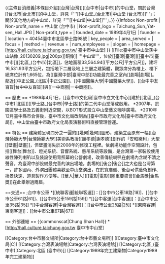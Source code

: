 {{主條目消歧義|本條目介紹[[台灣|台灣]][[台中市|台中市]]的中山堂，關於台灣[[台北市|台北市]]的中山堂，詳見「'''[[中山堂_(台北市)|中山堂 (台北市)]]'''」；關於其他地方的中山堂，詳見「'''[[中山堂|中山堂]]'''」。}}
{{Infobox Non-profit
| Non-profit_name = 中山堂 (台中市)
| Non-profit_logo = Taichung_Sun_Yat-sen_Hall.JPG
| Non-profit_type =
| founded_date = 1989年4月1日
| founder = 
| location = 40454臺中市北區學士路98號
| key_people = 
| area_served = 
| focus = 
| method = 
| revenue =
| num_employees = 
| slogan = 
| homepage = [http://hall.culture.taichung.gov.tw/ 臺中市中山堂]
}}
[[File:臺中市中山堂孫中山站像_20130209.jpg|200px]]銅像]]
'''中山堂'''，位於[[臺灣|臺灣]][[臺中市|臺中市]][[北區_(台中市)|北區]]，佔地面積33,564.94[[平方公尺|平方公尺]]，建坪16,531.93平方公尺，包括地下二層及地上三層之建築體，觀眾席分為樓上、樓下總席位計有1,665位，為[[臺灣中部|臺灣中部]]功能最完善之室內[[劇場|劇場]]。鄰近[[中正公園_(北區)|中正公園]]、[[中國醫藥大學|中國醫藥大學]]、[[台中中友百貨|台中中友百貨]]與[[一中商圈|一中商圈]]。

== 歷史 ==
*1989年4月1日，[[臺中市文化局|臺中市立文化中心]]建於[[北區_(台中市)|北區]][[學士路_(台中市)|學士路]]的第二代中山堂落成啟用。
*2007年，於園區學士路及五義街附近空間，以BOT形式設立中山堂藝文咖啡廣場。
*2010年12月臺中縣市合併後，臺中市文化局改制為[[臺中市政府文化局|臺中市政府文化局]]，中山堂由臺中市政府文化局表演藝術科直接管理營運。

== 特色 ==
建築體呈現四分之一圓的[[幾何|幾何]]圖形，建築立面原有一幅[[台灣師範大學|台灣師範大學]]美術系教授[[謝孝德|謝孝德]]創作的「安和樂利」大型[[壁畫|壁畫]]，但壁畫消失於2008年的修復工程裡。依劇場功能作空間設計，包括[[舞台|舞台]]、燈光系統、音響系統、懸吊系統等設備，是台灣第一家裝設使用線性陣列喇叭以及裝設使用背照幕的公營劇場，改善傳統喇叭在劇場內含糊不清之聲音，為臺灣中部設備最完善的演出場地。劇場的[[後台|後台]]之大也是台灣第一，許多國內、外演出團體喜歡至中山堂演出，在於寬廣側、後台可供藝術創作、換景快速、道具製作方便等。[[華人|華人]][[電影|電影]]圈重要盛會[[金馬獎|金馬獎]]在此舉辦過兩屆。

==交通==
;台中市公車
*[[統聯客運|統聯客運]]：[[台中市公車18路|18]]、[[台中市公車61路|61]]、[[台中市公車159路|159]]
*[[台中客運|台中客運]]：[[台中市公車35路|35]]
*[[中台灣客運|中台灣客運]]：[[台中市公車25路|25]]
*[[東南客運|東南客運]]：[[台中市公車67路|67]]

== 外部連結 ==
{{commonscat|Chung Shan Hall}}
*[http://hall.culture.taichung.gov.tw 臺中市中山堂]

[[Category:台中市藝文場所|Category:台中市藝文場所]]
[[Category:臺中市文化局|C]]
[[Category:台灣表演場館|Category:台灣表演場館]]
[[Category:北區_(臺中市)|Category:北區 (臺中市)]]
[[Category:1989年完工建築物|Category:1989年完工建築物]]